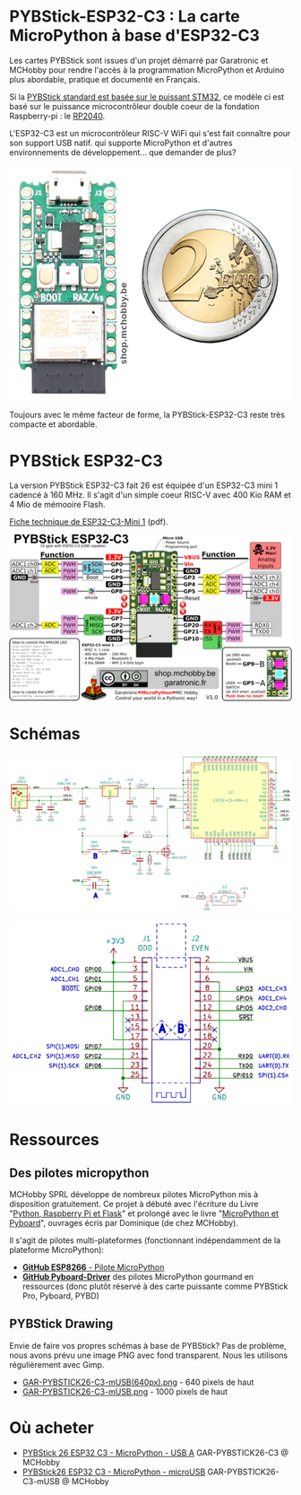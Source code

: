 # PYBStick-ESP32-C3 : La carte MicroPython à base d'ESP32-C3

Les cartes PYBStick sont issues d'un projet démarré par Garatronic et MCHobby
pour rendre l'accès à la programmation MicroPython et Arduino plus abordable,
pratique et documenté en Français.

Si la [PYBStick standard est basée sur le puissant STM32](https://github.com/mchobby/pyboard-driver/tree/master/PYBStick), ce modèle ci est
basé sur le puissance microcontrôleur double coeur de la fondation Raspberry-pi : le [RP2040](https://shop.mchobby.be/fr/ic-cms/2146-microcontroleur-raspberry-pi-rp2040-double-coeur-cortex-m0-133mhz-3232100021464.html).

L'ESP32-C3 est un microcontrôleur RISC-V WiFi qui s'est fait connaître pour son support USB natif.
qui supporte MicroPython et d'autres environnements de développement... que demander de plus?

![PYBStick ESP32-C3](docs/_static/GAR-PYBSTICK26-C3-mUSB-00.JPG)

Toujours avec le même facteur de forme, la PYBStick-ESP32-C3 reste très compacte et abordable.

# PYBStick ESP32-C3

La version PYBStick ESP32-C3 fait 26 est équipée d'un ESP32-C3 mini 1 cadencé à 160 MHz.
Il s'agit d'un simple coeur RISC-V avec 400 Kio RAM et 4 Mio de mémooire Flash.

[Fiche technique de ESP32-C3-Mini 1](http://df.mchobby.be/datasheet/esp32-c3-mini-1_datasheet_en.pdf) (pdf).

![Brochage de la PYBStick-ESP32-C3](docs/_static/PYBStick-ESP32-C3.jpg)

# Schémas
![Schéma PYBStick-ESP32-C3](docs/pybstick-esp32-c3-r1-00.jpg)

![Schéma PYBStick-ESP32-C3](docs/pybstick-esp32-c3-r1-01.jpg)

# Ressources

## Des pilotes micropython

MCHobby SPRL développe de nombreux pilotes MicroPython mis à disposition gratuitement. Ce projet à débuté avec l'écriture du Livre "[Python, Raspberry Pi et Flask](https://www.editions-eni.fr/livre/python-raspberry-pi-et-flask-capturez-des-donnees-telemetriques-et-realisez-des-tableaux-de-bord-web-9782409016318)" et prolongé avec le livre "[MicroPython et Pyboard](https://www.editions-eni.fr/livre/micropython-et-pyboard-python-sur-microcontroleur-de-la-prise-en-main-a-l-utilisation-avancee-9782409022906)", ouvrages écris par Dominique (de chez MCHobby).

Il s'agit de pilotes multi-plateformes (fonctionnant indépendamment de la plateforme MicroPython):

* [__GitHub ESP8266__ - Pilote MicroPython](https://github.com/mchobby/esp8266-upy)
* [__GitHub Pyboard-Driver__](https://github.com/mchobby/pyboard-driver) des pilotes MicroPython gourmand en ressources (donc plutôt réservé à des carte puissante comme PYBStick Pro, Pyboard, PYBD)

## PYBStick Drawing
Envie de faire vos propres schémas à base de PYBStick? Pas de problème, nous avons prévu une image PNG avec fond transparent. Nous les utilisons régulièrement avec Gimp.
* [GAR-PYBSTICK26-C3-mUSB(640px).png](docs/_static/GAR-PYBSTICK26-C3-mUSB(640px).png) - 640 pixels de haut
* [GAR-PYBSTICK26-C3-mUSB.png](docs/_static/GAR-PYBSTICK26-C3-mUSB.png) - 1000 pixels de haut

# Où acheter
* [PYBStick 26 ESP32 C3 - MicroPython - USB A](https://shop.mchobby.be/product.php?id_product=2504) GAR-PYBSTICK26-C3 @ MCHobby
* [PYBStick26 ESP32 C3 - MicroPython - microUSB](https://shop.mchobby.be/product.php?id_product=2505) GAR-PYBSTICK26-C3-mUSB @ MCHobby
